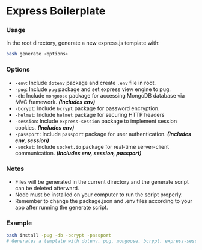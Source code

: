 Express Boilerplate
===================

### Usage
In the root directory, generate a new express.js template with:
```bash
bash generate <options>
```
### Options
- `-env`: Include `dotenv` package and create `.env` file in root.
- `-pug`: Include `pug` package and set express view engine to pug.
- `-db`: Include `mongoose` package for accessing MongoDB database via MVC framework. _**(Includes env)**_
- `-bcrypt`: Include `bcrypt` package for password encryption.
- `-helmet`: Include `helmet` package for securing HTTP headers
- `-session`: Include `express-session` package to implement session cookies. _**(Includes env)**_
- `-passport`: Include `passport` package for user authentication. _**(Includes env, session)**_
- `-socket`: Include `socket.io` package for real-time server-client communication. _**(Includes env, session, passport)**_
### Notes
- Files will be generated in the current directory and the generate script can be deleted afterward.
- Node must be installed on your computer to run the script properly.
- Remember to change the package.json and .env files according to your app after running the generate script.

### Example

```bash
bash install -pug -db -bcrypt -passport
# Generates a template with dotenv, pug, mongoose, bcrypt, express-session, and passport preconfigurations
```
